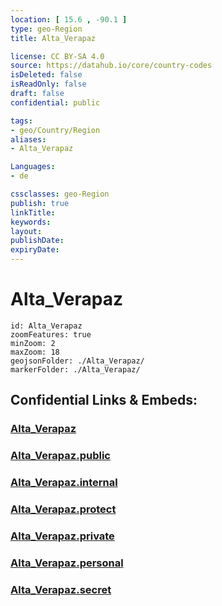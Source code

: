 ```yaml
---
location: [ 15.6 , -90.1 ] 
type: geo-Region
title: Alta_Verapaz

license: CC BY-SA 4.0
source: https://datahub.io/core/country-codes
isDeleted: false
isReadOnly: false
draft: false
confidential: public

tags:
- geo/Country/Region
aliases:
- Alta_Verapaz

Languages:
- de

cssclasses: geo-Region
publish: true
linkTitle: 
keywords: 
layout: 
publishDate: 
expiryDate: 
---
```


# Alta_Verapaz

```leaflet
id: Alta_Verapaz
zoomFeatures: true 
minZoom: 2 
maxZoom: 18
geojsonFolder: ./Alta_Verapaz/
markerFolder: ./Alta_Verapaz/
```


## Confidential Links & Embeds: 

### [Alta_Verapaz](/_Standards/Earth/Continent/America~Central/Guatemala/Departments~Guatemala/Alta_Verapaz.md) 

### [Alta_Verapaz.public](/_public/Earth/Continent/America~Central/Guatemala/Departments~Guatemala/Alta_Verapaz.public.md) 

### [Alta_Verapaz.internal](/_internal/Earth/Continent/America~Central/Guatemala/Departments~Guatemala/Alta_Verapaz.internal.md) 

### [Alta_Verapaz.protect](/_protect/Earth/Continent/America~Central/Guatemala/Departments~Guatemala/Alta_Verapaz.protect.md) 

### [Alta_Verapaz.private](/_private/Earth/Continent/America~Central/Guatemala/Departments~Guatemala/Alta_Verapaz.private.md) 

### [Alta_Verapaz.personal](/_personal/Earth/Continent/America~Central/Guatemala/Departments~Guatemala/Alta_Verapaz.personal.md) 

### [Alta_Verapaz.secret](/_secret/Earth/Continent/America~Central/Guatemala/Departments~Guatemala/Alta_Verapaz.secret.md)

